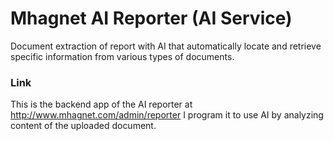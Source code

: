 # Mhagnet AI Reporter (AI Service)
Document extraction of report with AI that automatically locate and retrieve specific information 
from various types of documents. 

### Link
This is the backend app of the AI reporter at http://www.mhagnet.com/admin/reporter
I program it to use AI by analyzing content of the uploaded document.

